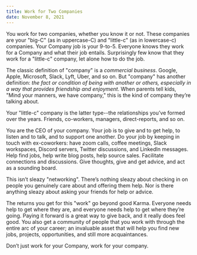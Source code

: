 ```yaml
---
title: Work for Two Companies
date: November 8, 2021
---
```


You work for two companies, whether you know it or not. These companies are your "big-C" (as in uppercase-C) and "little-c" (as in lowercase-c) companies. Your Company job is your 9-to-5. Everyone knows they work for a Company and what their job entails. Surprisingly few know that they work for a "little-c" company, let alone how to do the job.

The classic definition of "company" is a *commercial business*. Google, Apple, Microsoft, Slack, Lyft, Uber, and so on. But "company" has another definition: *the fact or condition of being with another or others, especially in a way that provides friendship and enjoyment*. When parents tell kids, "Mind your manners, we have company," this is the kind of company they’re talking about.

Your "little-c" company is the latter type--the relationships you’ve formed over the years. Friends, co-workers, managers, direct-reports, and so on.

You are the CEO of your company. Your job is to give and to get help, to listen and to talk, and to support one another. Do your job by keeping in touch with ex-coworkers: have zoom calls, coffee meetings, Slack workspaces, Discord servers, Twitter discussions, and LinkedIn messages. Help find jobs, help write blog posts, help source sales. Facilitate connections and discussions. Give thoughts, give and get advice, and act as a sounding board.

This isn’t sleazy "networking". There’s nothing sleazy about checking in on people you genuinely care about and offering them help. Nor is there anything sleazy about asking your friends for help or advice.

The returns you get for this "work" go beyond good Karma. Everyone needs help to get where they are, and everyone needs help to get where they’re going. Paying it forward is a great way to give back, and it really does feel good. You also get a community of people that you work with through the entire arc of your career; an invaluable asset that will help you find new jobs, projects, opportunities, and still more acquaintances.

Don’t just work for your Company, work for your company.
